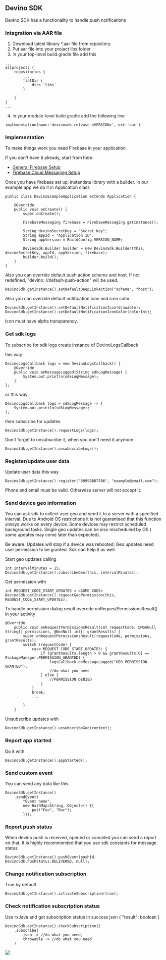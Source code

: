## Devino SDK

Devino SDK has a functionality to handle push notifications

### Integration via AAR file

1. Download latest library *.aar file from repository.
2. Put aar file into your project libs folder
3. In your top-level build.gradle file add this

```
...
allprojects {
    repositories {
        ...
        flatDir {
            dirs 'libs'
        }
        
    }
}
...
```

4. In your module-level build.gradle add the following line

```
implementation(name:'devinosdk-release-<VERSION>', ext:'aar')
```

### Implementation

To make things work you need Firebase in your application.

If you don't have it already, start from here:

* [General Firebase Setup](https://firebase.google.com/docs/android/setup?authuser=0)
* [Firebase Cloud Messaging Setup](https://firebase.google.com/docs/cloud-messaging/android/client?authuser=0)

Once you have firebase set up, instantiate library with a builder. In our example app we do it in
Application class

```
public class DevinoExampleApplication extends Application {

    @Override
    public void onCreate() {
        super.onCreate();

        FirebaseMessaging firebase = FirebaseMessaging.getInstance();
        
        String devinoSecretKey = "Secret Key";
        String appId = "Application ID";
        String appVersion = BuildConfig.VERSION_NAME;
        
        DevinoSdk.Builder builder = new DevinoSdk.Builder(this, devinoSecretKey, appId, appVersion, firebase);
        builder.build();
    }
}
```

Also you can override default push action scheme and host. If not redefined, "devino:
//default-push-action" will be used.

```
DevinoSdk.getInstance().setDefaultDeepLinkAction("scheme", "host");
```

Also you can override default notification icon and icon color

```
DevinoSdk.getInstance().setDefaultNotificationIcon(drawable);
DevinoSdk.getInstance().setDefaultNotificationIconColor(colorInt);
```
Icon must have alpha transparency.

### Get sdk logs

To subscribe for sdk logs create instance of DevinoLogsCallback

this way

```
DevinoLogsCallback logs = new DevinoLogsCallback() {
    @Override
    public void onMessageLogged(String sdkLogMessage) {
        System.out.println(sdkLogMessage);
    }
};
```

or this way

```
DevinoLogsCallback logs = sdkLogMessage -> {
    System.out.println(sdkLogMessage);
};
```

then subscribe for updates

```
DevinoSdk.getInstance().requestLogs(logs);
```

Don't forget to unsubscribe it, when you don't need it anymore

```
DevinoSdk.getInstance().unsubscribeLogs();
```

### Register/update user data

Update user data this way

```
DevinoSdk.getInstance().register("89998887766", "example@email.com");
```

Phone and email must be valid. Otherwise server will not accept it.

### Send device geo information

You can ask sdk to collect user geo and send it to a server with a specified interval. Due to
Android OS restrictions it is not guaranteed that this function always works on every device. Some
devices may restrict scheduled background tasks. Single geo updates can be also rescheduled by OS (
some updates may come later than expected).

Be aware. Updates will stop if a device was rebooted. Geo updates need user permission to be
granted. Sdk can help it as well.

Start geo updates calling

```
int intervalMinutes = 15;
DevinoSdk.getInstance().subscribeGeo(this, intervalMinutes);
```

Get permission with

```
int REQUEST_CODE_START_UPDATES = <SOME CODE>
DevinoSdk.getInstance().requestGeoPermission(this, REQUEST_CODE_START_UPDATES);
```

To handle permission dialog result override onRequestPermissionsResult() in your activity

```
@Override
    public void onRequestPermissionsResult(int requestCode, @NonNull String[] permissions, @NonNull int[] grantResults) {
        super.onRequestPermissionsResult(requestCode, permissions, grantResults);
        switch (requestCode) {
            case REQUEST_CODE_START_UPDATES: {
                if (grantResults.length > 0 && grantResults[0] == PackageManager.PERMISSION_GRANTED) {
                    logsCallback.onMessageLogged("GEO PERMISSION GRANTED");
                    //do what you need
                } else {
                    //PERMISSION DENIED
                }
            }
            break;
            ...

        }
    }
```

Unsubscribe updates with

```
DevinoSdk.getInstance().unsubscribeGeo(context);
```

### Report app started

Do it with

```
DevinoSdk.getInstance().appStarted();
```

### Send custom event

You can send any data like this

```
DevinoSdk.getInstance()
    .sendEvent(
        "Event name", 
        new HashMap<String, Object>() {{
            put("Foo", "Bar");
        }});
```

### Report push status

When devino push is received, opened or canceled you can send a report on that. It is highly
recommended that you use sdk constants for message status

```
DevinoSdk.getInstance().pushEvent(pushId, DevinoSdk.PushStatus.DELIVERED, null);
```

### Change notification subscription

True by default

```
DevinoSdk.getInstance().activateSubscription(true);
```

### Check notification subscription status

Use rxJava and get subscription status in success json { "result": boolean }

```
DevinoSdk.getInstance().checkSubscription()
    .subscribe(
        json -> //do what you need,
        throwable -> //do what you need
    )
```

[![](https://jitpack.io/v/devinotelecom/push-android-sdk.svg)](https://jitpack.io/#devinotelecom/push-android-sdk)